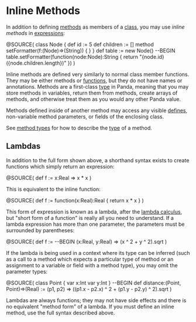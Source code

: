 Inline Methods
==============

In addition to defining [methods](methods.html) as members of a 
[class](classes.html), you may use *inline methods* in 
[expressions](expressions.html):

@SOURCE(
    class Node {
        def id := 5
        def children := []
        method setFormatter(f:(Node)=>(String)) {
        }
    }
    def table := new Node()
    --BEGIN
    table.setFormatter(function(node:Node):String {
        return "\{node.id} (\{node.children.length})"
    })
)

Inline methods are defined very similarly to normal class member functions. They
may be either methods or [functions](functions.html), but they do not have names 
or annotations. Methods are a first-class [type](types.html) in Panda, meaning 
that you may store methods in variables, return them from methods, create arrays 
of methods, and otherwise treat them as you would any other Panda value.

Methods defined inside of another method may access any visible 
[defines](defines.html), non-variable method parameters, or fields of the 
enclosing class.

See [method types](types.html#methodTypes) for how to describe the 
[type](type.html) of a method.

<a name="lambdas"></a>
Lambdas
-------

In addition to the full form shown above, a shorthand syntax exists to create
functions which simply return an expression:

@SOURCE(
    def f := x:Real => x * x
)

This is equivalent to the inline function:

@SOURCE(
    def f := function(x:Real):Real {
        return x * x
    }
)

This form of expression is known as a lambda, after the 
[lambda calculus](http://en.wikipedia.org/wiki/Lambda_calculus), but "short
form of a function" is really all you need to understand. If a lambda expression
has more than one parameter, the parameters must be surrounded by parentheses:

@SOURCE(
    def f :=
    --BEGIN
    (x:Real, y:Real) => (x ^ 2 + y ^ 2).sqrt
)

If the lambda is being used in a context where its type can be inferred (such as
a call to a method which expects a particular type of method or an assignment to
a variable or field with a method type), you may omit the parameter types:

@SOURCE(
    class Point { var x:Int var y:Int }
    --BEGIN
    def distance:(Point, Point)=>(Real) := 
            (p1, p2) => ((p1.x - p2.x) ^ 2 + (p1.y - p2.y) ^ 2).sqrt
)

Lambdas are always functions; they may not have side effects and there is no
equivalent "method form" of a lambda. If you must define an inline method, use
the full syntax described above.